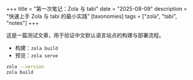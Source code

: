 +++
title = "第一次笔记：Zola 与 tabi"
date = "2025-08-09"
description = "快速上手 Zola 与 tabi 的最小实践"
[taxonomies]
tags = ["zola", "tabi", "notes"]
+++

这是一篇测试文章，用于验证中文默认语言站点的构建与部署流程。

- 构建：`zola build`
- 预览：`zola serve`

```bash
zola --version
zola build
```


